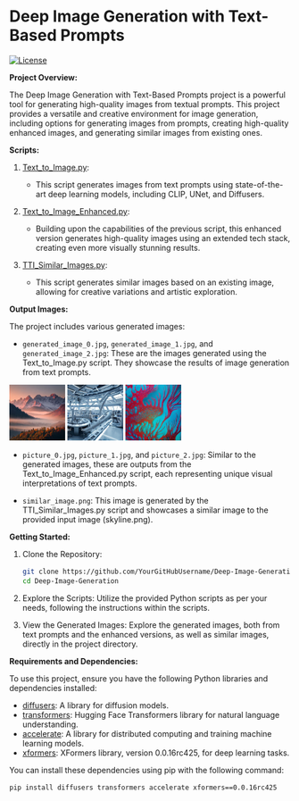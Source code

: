 # Deep Image Generation with Text-Based Prompts

[![License](https://img.shields.io/badge/License-MIT-blue.svg)](https://github.com/YourGitHubUsername/Deep-Image-Generation/blob/main/LICENSE)

**Project Overview:**

The Deep Image Generation with Text-Based Prompts project is a powerful tool for generating high-quality images from textual prompts. This project provides a versatile and creative environment for image generation, including options for generating images from prompts, creating high-quality enhanced images, and generating similar images from existing ones.

**Scripts:**

1. [Text_to_Image.py](Text_to_Image.py):
   - This script generates images from text prompts using state-of-the-art deep learning models, including CLIP, UNet, and Diffusers.

2. [Text_to_Image_Enhanced.py](Text_to_Image_Enhanced.py):
   - Building upon the capabilities of the previous script, this enhanced version generates high-quality images using an extended tech stack, creating even more visually stunning results.

3. [TTI_Similar_Images.py](TTI_Similar_Images.py):
   - This script generates similar images based on an existing image, allowing for creative variations and artistic exploration.
  
**Output Images:**

The project includes various generated images:
- `generated_image_0.jpg`, `generated_image_1.jpg`, and `generated_image_2.jpg`: These are the images generated using the Text_to_Image.py script. They showcase the results of image generation from text prompts.

<img width="100" src="generated_image_0.jpg"> <img width="100" src="generated_image_1.jpg"> <img width="100" src="generated_image_2.jpg">

- `picture_0.jpg`, `picture_1.jpg`, and `picture_2.jpg`: Similar to the generated images, these are outputs from the Text_to_Image_Enhanced.py script, each representing unique visual interpretations of text prompts.

- `similar_image.png`: This image is generated by the TTI_Similar_Images.py script and showcases a similar image to the provided input image (skyline.png).

**Getting Started:**

1. Clone the Repository:
   ```sh
   git clone https://github.com/YourGitHubUsername/Deep-Image-Generation.git
   cd Deep-Image-Generation

2. Explore the Scripts: Utilize the provided Python scripts as per your needs, following the instructions within the scripts.

3. View the Generated Images: Explore the generated images, both from text prompts and the enhanced versions, as well as similar images, directly in the project directory.

**Requirements and Dependencies:**

To use this project, ensure you have the following Python libraries and dependencies installed:

- [diffusers](https://pypi.org/project/diffusers/): A library for diffusion models.
- [transformers](https://pypi.org/project/transformers/): Hugging Face Transformers library for natural language understanding.
- [accelerate](https://pypi.org/project/accelerate/): A library for distributed computing and training machine learning models.
- [xformers](https://pypi.org/project/xformers/): XFormers library, version 0.0.16rc425, for deep learning tasks.

You can install these dependencies using pip with the following command:

```bash
pip install diffusers transformers accelerate xformers==0.0.16rc425

